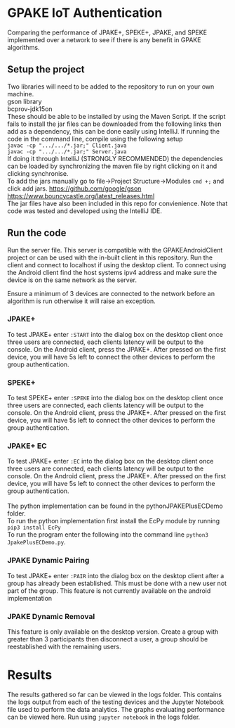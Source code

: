 # GPAKE IoT Authentication
Comparing the performance of JPAKE+, SPEKE+, JPAKE, and SPEKE implemented over a network to see if there is any benefit in GPAKE algorithms.

## Setup the project
Two libraries will need to be added to the repository to run on your own machine. <br/>
gson library <br/>
bcprov-jdk15on <br/>
These should be able to be installed by using the Maven Script. If the script fails to install the jar files can be downloaded from the following links then add as a dependency, this can be done easily using IntelliJ. If running the code in the command line, compile using the following setup <br />
`javac -cp ".../.../*.jar;" Client.java` <br />
`javac -cp ".../.../*.jar;" Server.java` <br />
If doing it through IntelliJ (STRONGLY RECOMMENDED) the dependencies can be loaded by synchronizing the maven file by right clicking on it and clicking synchronise. <br/> 
To add the jars manually go to file->Project Structure->Modules `cmd +;` and click add jars.
https://github.com/google/gson <br/>
https://www.bouncycastle.org/latest_releases.html <br/>
The jar files have also been included in this repo for convienience. Note that code was tested and developed using the IntelliJ IDE.
## Run the code
Run the server file. This server is compatible with the GPAKEAndroidClient project or can be used with the in-built client in this repository.
Run the client and connect to localhost if using the desktop client.
To connect using the Android client find the host systems ipv4 address and make sure the device is on the same network as the server.

Ensure a minimum of 3 devices are connected to the network before an algorithm is run otherwise it will raise an exception.

### JPAKE+
To test JPAKE+ enter `:START` into the dialog box on the desktop client once three users are connected, each clients latency will be output to the console. On the Android client, press the JPAKE+. After pressed on the first device, you will have 5s left to connect the other devices to perform the group authentication.

### SPEKE+
To test SPEKE+ enter `:SPEKE` into the dialog box on the desktop client once three users are connected, each clients latency will be output to the console. On the Android client, press the JPAKE+. After pressed on the first device, you will have 5s left to connect the other devices to perform the group authentication.

### JPAKE+ EC
To test JPAKE+ enter `:EC` into the dialog box on the desktop client once three users are connected, each clients latency will be output to the console. On the Android client, press the JPAKE+. After pressed on the first device, you will have 5s left to connect the other devices to perform the group authentication.
<br/><br/>
The python implementation can be found in the pythonJPAKEPlusECDemo folder.<br/> 
To run the python implementation first install the EcPy module by running `pip3 install EcPy`<br/>
To run the program enter the following into the command line `python3 JpakePlusECDemo.py`.
### JPAKE Dynamic Pairing
To test JPAKE+ enter `:PAIR` into the dialog box on the desktop client after a group has already been established. This must be done with a new user not part of the group. This feature is not currently available on the android implementation

### JPAKE Dynamic Removal
This feature is only available on the desktop version. Create a group with greater than 3 participants then disconnect a user, a group should be reestablished with the remaining users. 

# Results
The results gathered so far can be viewed in the logs folder. This contains the logs output from each of the testing devices and the Jupyter Notebook file used to perform the data analytics. The graphs evaluating performance can be viewed here.
Run using `jupyter notebook` in the logs folder.
